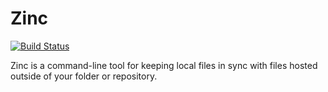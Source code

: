 # Zinc

[![Build Status](https://app.bitrise.io/app/3718292f3294869a/status.svg?token=-xKtZTJJ0qWeOiqGav0cXA&branch=master)](https://app.bitrise.io/app/3718292f3294869a)

Zinc is a command-line tool for keeping local files in sync with files hosted outside of your folder or repository. 

